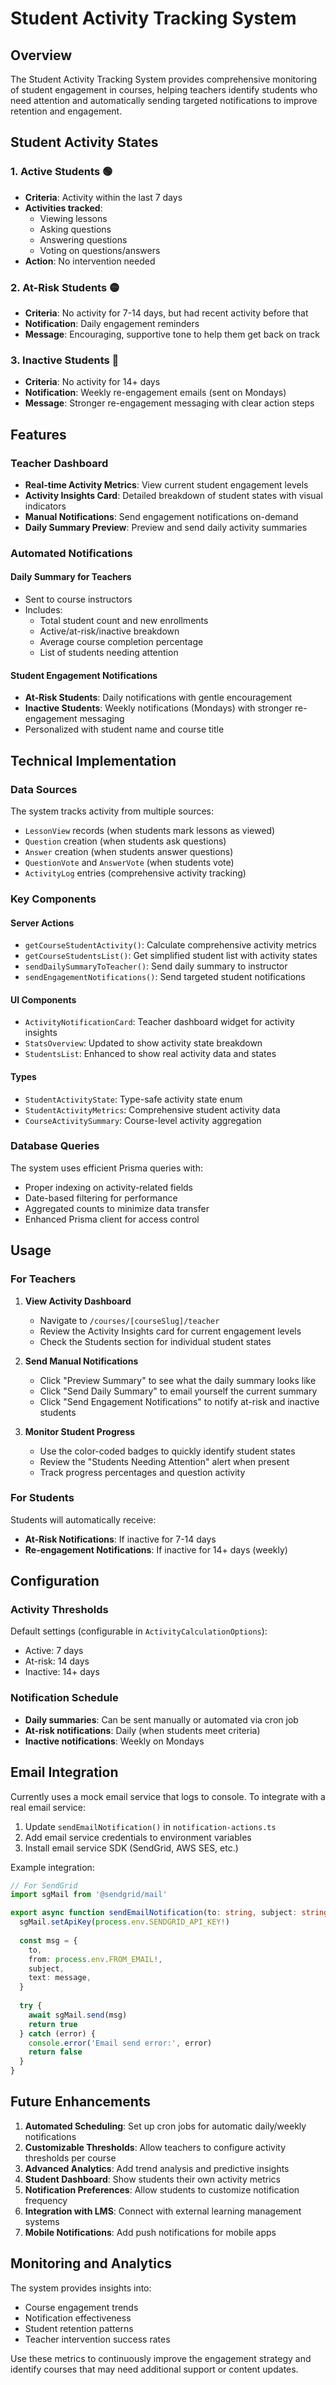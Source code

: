 # Student Activity Tracking System

## Overview

The Student Activity Tracking System provides comprehensive monitoring of student engagement in courses, helping teachers identify students who need attention and automatically sending targeted notifications to improve retention and engagement.

## Student Activity States

### 1. Active Students 🟢
- **Criteria**: Activity within the last 7 days
- **Activities tracked**:
  - Viewing lessons
  - Asking questions
  - Answering questions
  - Voting on questions/answers
- **Action**: No intervention needed

### 2. At-Risk Students 🟡
- **Criteria**: No activity for 7-14 days, but had recent activity before that
- **Notification**: Daily engagement reminders
- **Message**: Encouraging, supportive tone to help them get back on track

### 3. Inactive Students 🔴
- **Criteria**: No activity for 14+ days
- **Notification**: Weekly re-engagement emails (sent on Mondays)
- **Message**: Stronger re-engagement messaging with clear action steps

## Features

### Teacher Dashboard
- **Real-time Activity Metrics**: View current student engagement levels
- **Activity Insights Card**: Detailed breakdown of student states with visual indicators
- **Manual Notifications**: Send engagement notifications on-demand
- **Daily Summary Preview**: Preview and send daily activity summaries

### Automated Notifications

#### Daily Summary for Teachers
- Sent to course instructors
- Includes:
  - Total student count and new enrollments
  - Active/at-risk/inactive breakdown
  - Average course completion percentage
  - List of students needing attention

#### Student Engagement Notifications
- **At-Risk Students**: Daily notifications with gentle encouragement
- **Inactive Students**: Weekly notifications (Mondays) with stronger re-engagement messaging
- Personalized with student name and course title

## Technical Implementation

### Data Sources
The system tracks activity from multiple sources:
- `LessonView` records (when students mark lessons as viewed)
- `Question` creation (when students ask questions)
- `Answer` creation (when students answer questions)
- `QuestionVote` and `AnswerVote` (when students vote)
- `ActivityLog` entries (comprehensive activity tracking)

### Key Components

#### Server Actions
- `getCourseStudentActivity()`: Calculate comprehensive activity metrics
- `getCourseStudentsList()`: Get simplified student list with activity states
- `sendDailySummaryToTeacher()`: Send daily summary to instructor
- `sendEngagementNotifications()`: Send targeted student notifications

#### UI Components
- `ActivityNotificationCard`: Teacher dashboard widget for activity insights
- `StatsOverview`: Updated to show activity state breakdown
- `StudentsList`: Enhanced to show real activity data and states

#### Types
- `StudentActivityState`: Type-safe activity state enum
- `StudentActivityMetrics`: Comprehensive student activity data
- `CourseActivitySummary`: Course-level activity aggregation

### Database Queries
The system uses efficient Prisma queries with:
- Proper indexing on activity-related fields
- Date-based filtering for performance
- Aggregated counts to minimize data transfer
- Enhanced Prisma client for access control

## Usage

### For Teachers

1. **View Activity Dashboard**
   - Navigate to `/courses/[courseSlug]/teacher`
   - Review the Activity Insights card for current engagement levels
   - Check the Students section for individual student states

2. **Send Manual Notifications**
   - Click "Preview Summary" to see what the daily summary looks like
   - Click "Send Daily Summary" to email yourself the current summary
   - Click "Send Engagement Notifications" to notify at-risk and inactive students

3. **Monitor Student Progress**
   - Use the color-coded badges to quickly identify student states
   - Review the "Students Needing Attention" alert when present
   - Track progress percentages and question activity

### For Students

Students will automatically receive:
- **At-Risk Notifications**: If inactive for 7-14 days
- **Re-engagement Notifications**: If inactive for 14+ days (weekly)

## Configuration

### Activity Thresholds
Default settings (configurable in `ActivityCalculationOptions`):
- Active: 7 days
- At-risk: 14 days
- Inactive: 14+ days

### Notification Schedule
- **Daily summaries**: Can be sent manually or automated via cron job
- **At-risk notifications**: Daily (when students meet criteria)
- **Inactive notifications**: Weekly on Mondays

## Email Integration

Currently uses a mock email service that logs to console. To integrate with a real email service:

1. Update `sendEmailNotification()` in `notification-actions.ts`
2. Add email service credentials to environment variables
3. Install email service SDK (SendGrid, AWS SES, etc.)

Example integration:
```typescript
// For SendGrid
import sgMail from '@sendgrid/mail'

export async function sendEmailNotification(to: string, subject: string, message: string) {
  sgMail.setApiKey(process.env.SENDGRID_API_KEY!)
  
  const msg = {
    to,
    from: process.env.FROM_EMAIL!,
    subject,
    text: message,
  }
  
  try {
    await sgMail.send(msg)
    return true
  } catch (error) {
    console.error('Email send error:', error)
    return false
  }
}
```

## Future Enhancements

1. **Automated Scheduling**: Set up cron jobs for automatic daily/weekly notifications
2. **Customizable Thresholds**: Allow teachers to configure activity thresholds per course
3. **Advanced Analytics**: Add trend analysis and predictive insights
4. **Student Dashboard**: Show students their own activity metrics
5. **Notification Preferences**: Allow students to customize notification frequency
6. **Integration with LMS**: Connect with external learning management systems
7. **Mobile Notifications**: Add push notifications for mobile apps

## Monitoring and Analytics

The system provides insights into:
- Course engagement trends
- Notification effectiveness
- Student retention patterns
- Teacher intervention success rates

Use these metrics to continuously improve the engagement strategy and identify courses that may need additional support or content updates. 